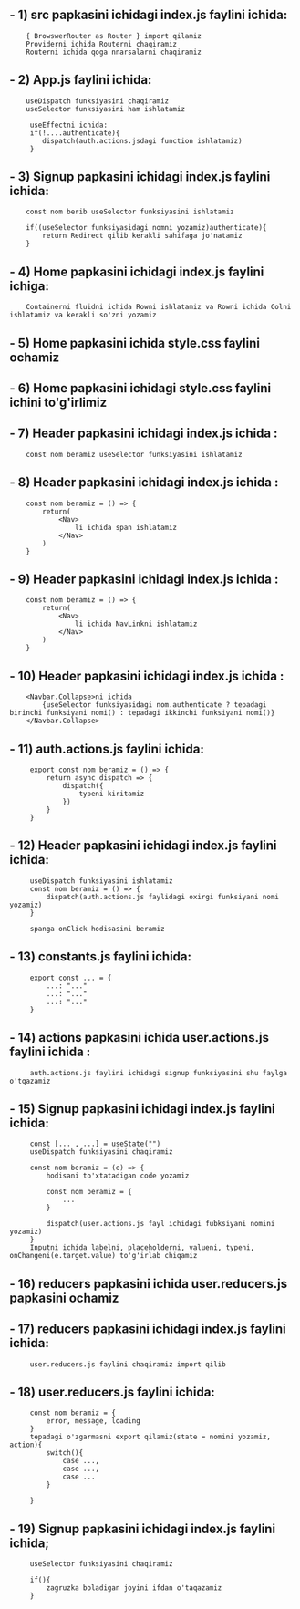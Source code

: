 ## - 1) src papkasini ichidagi index.js faylini ichida:
        { BrowswerRouter as Router } import qilamiz
        Providerni ichida Routerni chaqiramiz
        Routerni ichida qoga nnarsalarni chaqiramiz
## - 2) App.js faylini ichida:
        useDispatch funksiyasini chaqiramiz
        useSelector funksiyasini ham ishlatamiz

         useEffectni ichida:
         if(!....authenticate){
            dispatch(auth.actions.jsdagi function ishlatamiz)
         }
## - 3) Signup papkasini ichidagi index.js faylini ichida:
        const nom berib useSelector funksiyasini ishlatamiz

        if((useSelector funksiyasidagi nomni yozamiz)authenticate){
            return Redirect qilib kerakli sahifaga jo'natamiz
        }
## - 4) Home papkasini ichidagi index.js faylini ichiga:
        Containerni fluidni ichida Rowni ishlatamiz va Rowni ichida Colni ishlatamiz va kerakli so'zni yozamiz 
## - 5) Home papkasini ichida style.css faylini ochamiz
## - 6) Home papkasini ichidagi style.css faylini ichini to'g'irlimiz
## - 7) Header papkasini ichidagi index.js ichida :
        const nom beramiz useSelector funksiyasini ishlatamiz
## - 8) Header papkasini ichidagi index.js ichida : 
        const nom beramiz = () => {
            return(
                <Nav>
                    li ichida span ishlatamiz
                </Nav>
            )
        }
## - 9) Header papkasini ichidagi index.js ichida : 
        const nom beramiz = () => {
            return(
                <Nav>
                    li ichida NavLinkni ishlatamiz
                </Nav>
            )
        }
## - 10) Header papkasini ichidagi index.js ichida :
        <Navbar.Collapse>ni ichida
            {useSelector funksiyasidagi nom.authenticate ? tepadagi birinchi funksiyani nomi() : tepadagi ikkinchi funksiyani nomi()}
        </Navbar.Collapse>
## - 11) auth.actions.js faylini ichida:
         export const nom beramiz = () => {
             return async dispatch => {
                 dispatch({
                     typeni kiritamiz
                 })
             }
         }
## - 12) Header papkasini ichidagi index.js faylini ichida:
         useDispatch funksiyasini ishlatamiz
         const nom beramiz = () => {
             dispatch(auth.actions.js faylidagi oxirgi funksiyani nomi yozamiz)
         }
         
         spanga onClick hodisasini beramiz
## - 13) constants.js faylini ichida:
         export const ... = {
             ...: "..."
             ...: "..."
             ...: "..."
         }
## - 14) actions papkasini ichida user.actions.js faylini ichida :
         auth.actions.js faylini ichidagi signup funksiyasini shu faylga o'tqazamiz
## - 15) Signup papkasini ichidagi index.js faylini ichida:
         const [... , ...] = useState("") 
         useDispatch funksiyasini chaqiramiz

         const nom beramiz = (e) => {
             hodisani to'xtatadigan code yozamiz

             const nom beramiz = {
                 ...
             }

             dispatch(user.actions.js fayl ichidagi fubksiyani nomini yozamiz)
         }
         Inputni ichida labelni, placeholderni, valueni, typeni, onChangeni(e.target.value) to'g'irlab chiqamiz 
## - 16) reducers papkasini ichida user.reducers.js papkasini ochamiz
## - 17) reducers papkasini ichidagi index.js faylini ichida:
         user.reducers.js faylini chaqiramiz import qilib
## - 18) user.reducers.js faylini ichida:
         const nom beramiz = {
             error, message, loading
         }
         tepadagi o'zgarmasni export qilamiz(state = nomini yozamiz, action){
             switch(){
                 case ...,
                 case ...,
                 case ...
             }
            
         }
## - 19) Signup papkasini ichidagi index.js faylini ichida;
         useSelector funksiyasini chaqiramiz

         if(){
             zagruzka boladigan joyini ifdan o'taqazamiz
         }
##
##
##